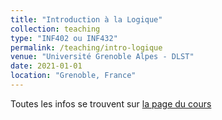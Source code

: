 ```yaml
---
title: "Introduction à la Logique"
collection: teaching
type: "INF402 ou INF432"
permalink: /teaching/intro-logique
venue: "Université Grenoble Alpes - DLST"
date: 2021-01-01
location: "Grenoble, France"
---
```


Toutes les infos se trouvent sur [la page du cours](https://wackb.gricad-pages.univ-grenoble-alpes.fr/inf402/)
